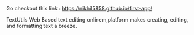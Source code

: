 Go checkout this link : 
https://nikhil5858.github.io/first-app/

TextUtils Web Based text editing onlinem,platform makes creating, editing, and formatting text a breeze.
